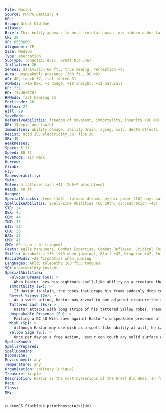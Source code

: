```yaml
---
File: Hastur
Source: PFRPG Bestiary 4
URL: 
Group: Great Old One
aliases: 
Brief: This entity appears to be a skeletal human form hidden under tattered yellow robes, but it moves with unsettling, inhuman grace.
CR: 29
XP: 6553600
Alignment: CE
Size: Medium
Type: aberration
SubType: (chaotic, evil, Great Old One)
Initiative: 26
Senses: darkvision 60 ft., true seeing; Perception +47
Aura: unspeakable presence (300 ft., DC 40)
AC: 48, touch 37, flat-footed 31
ACMods: (+16 Dex, +1 dodge, +10 insight, +11 natural)
HP: 731
HD: (34d8+578)
HPMods: fast healing 25
Fortitude: 28
Reflex: 27
Will: 29
SaveMods: 
DefensiveAbilities: freedom of movement, immortality, insanity (DC 40)
DR: 15/epic and lawful
Immunities: ability damage, ability drain, aging, cold, death effects, disease, energy drain, mind-affecting effects, paralysis, petrification, sonic
Resist: acid 30, electricity 30, fire 30
SR: 40
Weaknesses: 
Space: 5 ft.
Speed: 80 ft.
MoveMods: air walk
Burrow: 
Climb: 
Fly: 
Maneuverability: 
Swim: 
Melee: 4 tattered lash +41 (2d8+7 plus bleed)
Reach: 40 ft.
Ranged: 
SpecialAttacks: bleed (1d6), fulvous dreams, mythic power (10/ day, surge +1d12), reveal visage, sneak attack +10d6, Yellow Sign
SpellLikeAbilities: Spell-Like Abilities (CL 29th; concentration +42)  Constant-air walk, freedom of movement, tongues, true seeing  At Will-astral projection, dimension doorM, dreamM, enervationM, greater dispel magic, insanity (DC 30), mirage arcana (DC 28), nightmareM (DC 28), sendingM, veil, wishM (see below)  3/day-demand (DC 31), quickened feeblemind, interplanetary teleportUM, mass suggestion (DC 29), project image (DC 30)  1/day-symbol of death (DC 31), symbol of fear (DC 29), symbol of insanity (DC 31), symbol of pain (DC 28), symbol of persuasion (DC 29), symbol of strifeUM (DC 32), symbol of stunning (DC 30), symbol of weakness (DC 30)
STR: 24
DEX: 43
CON: 44
INT: 35
WIS: 31
CHA: 36
BAB: 25
CMB: 41
CMD: 69 (can't be tripped)
Feats: Agile Maneuvers, Combat Expertise, Combat Reflexes, Critical Focus, Dodge, Greater Feint, Greater Vital Strike, Improved Critical (tattered lash), Improved Feint, Improved Vital Strike, Mobility, Quicken Spell-Like Ability (feeblemind), Spring Attack, Staggering Critical, Vital Strike, Weapon Finesse, Whirlwind Attack
Skills: Acrobatics +53 (+73 when jumping), Bluff +47, Disguise +47, Intimidate +50, Knowledge (arcana, geography, history, local) +46, Knowledge (nobility) +49, Perception +47, Perform (act) +47, Sense Motive +44, Sleight of Hand +50, Spellcraft +49, Stealth +53, Use Magic Device +47
RacialMods: +20 Acrobatics when jumping
Languages: Aklo; telepathy 100 ft., tongues
SQ: otherworldly insight
SpecialAbilities:
  Fulvous Dreams (Su): >
    When Hastur uses his nightmare spell-like ability on a creature that has seen the Yellow Sign, he also afflicts that creature with horrifying dreams tinted with a nauseating yellow color and thick with overwhelming sensations of decadence, shame, and entropic disorder. In addition to the effect of nightmare, the target must also succeed at a DC 40 Will save or be compelled to seek out a Yellow Sign, throwing all of his resources and actions into the obsession. While obsessed, the target takes a -4 penalty on Will saving throws, saving throws against symbol spells, concentration checks, and Wisdom-based skill checks. This obsession effect ends immediately if the victim looks upon the Yellow Sign. This is a mind-affecting curse effect. The save DC is Charisma-based.
  Immortality (Ex): >
    If Hastur is slain, the robes that drape his frame suddenly drop to the ground as if whatever shape supported them had suddenly ceased to exist. The robes themselves remain inanimate on the ground, but any humanoid creature that touches them must succeed at a DC 40 Will save to resist a sudden urge to put the robes on. Doing so is a full-round action that provokes attacks of opportunity. Once it has donned Hastur's robes, the creature immediately perishes and its body is destroyed. In its place, Hastur lives again, as if brought back via true resurrection. If the discarded robes are not donned within 24 hours, they fade away, leaving behind a faint yellow stain. In this case, Hastur can't manifest a physical body again until the conditions are right, or until an unwitting cultist or fool calls him forth once again. The save DC is Charisma-based.
  Reveal Visage (Su): >
    As a swift action, Hastur may reveal to one adjacent creature the true shape beneath his robes. The creature must succeed at DC 40 Will save or be paralyzed for 1d4 rounds and take 1d4 points of Wisdom drain at the end of its turn each round the paralysis lasts, though the revelation is too awful for memory to retain. This is a mind-affecting fear effect. The save DC is Charisma-based.
  Tattered Lash (Ex): >
    Hastur attacks with long strips of his tattered yellow robes. These strips have a reach of 40 feet and are primary natural slashing attacks. Bleed damage from the strips stacks with itself (up to 10d6 points of bleed damage). Hastur treats insane targets as if they were flat-footed when he attacks with these weapons.
  Unspeakable Presence (Su): >
    Failing a DC 40 Will save against Hastur's unspeakable presence afflicts a creature with a random insanity. A creature that is already insane instead becomes confused for as long as it remains in the area. The save DC is Charisma-based.
  Wish (Sp): >
    Although Hastur may use wish as a spell-like ability at will, he can do so only to grant the wishes of other creatures, and only once per creature. Invariably, the results of these wishes serve somehow to advance Hastur's agenda.
  Yellow Sign (Su): >
    Once per day as a free action, Hastur can touch any solid surface and inscribe the Yellow Sign upon it. Once inscribed, the Yellow Sign remains for a year, but is active only on certain nights when the light from Hastur's distant world shines in the night sky as a star. Any creature that looks upon an active Yellow Sign must succeed at a DC 40 Will save to avoid becoming dominated by Hastur (as dominate monster); whether or not the save is successful, the creature doesn't have to save against that Yellow Sign again for 24 hours. While the creature is under this domination effect, if the creature's Charisma drain plus Charisma damage ever equal its Charisma score, it immediately dies and allows Hastur to manifest physically at the location of its corpse, as if the victim had donned Hastur's tattered robes (see immortality). A Yellow Sign can be removed with dispel chaos, dispel evil, or erase, any of which requires the caster to succeed at a DC 35 caster level check. Mage's disjunction automatically removes a Yellow Sign. This is a mind-affecting effect. The save DC is Charisma-based.
SpellsKnown: 
SpellsPrepared: 
SpellDomains: 
Bloodline: 
Environment: any
Temperature: any
Organization: solitary (unique)
Treasure: triple
Description: Hastur is the most mysterious of the Great Old Ones. In fact, the entity known as Hastur might actually be an Outer God. The physical manifestation of this entity is known as the King in Yellow, and though most consider this creature-a vaguely human-shaped figure draped in a yellow cloak-to be synonymous with Hastur himself, many scholars believe that the King in Yellow is nothing more than an avatar used by the true Hastur to move among the denizens of the physical world. Hastur himself is said to dwell upon a distant world called Carcosa on the shores of the monstrous Lake of Hali, and his power on a planet is strongest when the baleful light of Carcosa's star is visible in that planet's night sky.  HASTUR'S CULT Hastur's cult is primarily composed of decadent nobles, playwrights, and aristocrats who have grown bored with life and have sought out increasingly deviant, bizarre, and self-destructive methods of achieving gratification in life. His temples are opulent and excessive-opera houses, manors, and the like that contain hidden chambers for pastimes best indulged in secret. His cultists are particularly eager to bring innocents into their fold, exposing them to the Yellow Sign so that their bodies and minds can serve as portals through which the King in Yellow may walk the world. Hastur's cult is associated with decadence, disorder, and nihilism, and its symbol is the Yellow Sign. The least varieties of these symbols are nonmagical-and somewhat inaccurate-representations of the sigil, though the more powerful cults possess methods by which they can craft fully functional Yellow Signs. Unlike those created by Hastur, a cult-created Yellow Sign can be resisted with a successful DC 23 Will save (as if it were a 9th-level spell). Hastur's clerics have access to the domains of Chaos, Evil, Rune, and Void, and to the subdomains of Dark Tapestry, Language, Stars, and Wards. Hastur's favored weapon is the rapier.
Race: 
Class: 
MR: 
---
```

```dataviewjs
customJS.Statblock.printMonsterWiki(dv)
```
